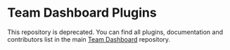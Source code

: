 # Team Dashboard Plugins

This repository is deprecated. You can find all plugins, documentation and contributors list in the main [Team Dashboard](http://github.com/fdietz/team_dashboard) repository.